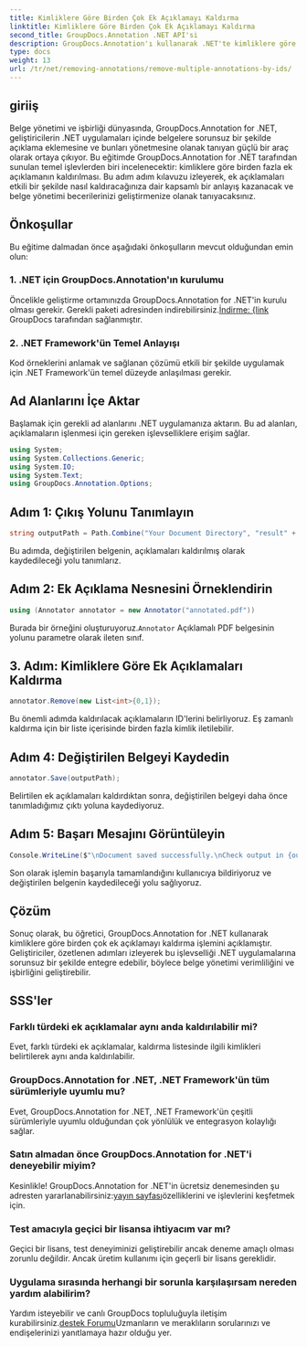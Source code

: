 ```yaml
---
title: Kimliklere Göre Birden Çok Ek Açıklamayı Kaldırma
linktitle: Kimliklere Göre Birden Çok Ek Açıklamayı Kaldırma
second_title: GroupDocs.Annotation .NET API'si
description: GroupDocs.Annotation'ı kullanarak .NET'te kimliklere göre birden çok ek açıklamayı nasıl kaldıracağınızı öğrenin ve belge yönetimi becerilerinizi zahmetsizce geliştirin.
type: docs
weight: 13
url: /tr/net/removing-annotations/remove-multiple-annotations-by-ids/
---
```

## giriiş
Belge yönetimi ve işbirliği dünyasında, GroupDocs.Annotation for .NET, geliştiricilerin .NET uygulamaları içinde belgelere sorunsuz bir şekilde açıklama eklemesine ve bunları yönetmesine olanak tanıyan güçlü bir araç olarak ortaya çıkıyor. Bu eğitimde GroupDocs.Annotation for .NET tarafından sunulan temel işlevlerden biri incelenecektir: kimliklere göre birden fazla ek açıklamanın kaldırılması. Bu adım adım kılavuzu izleyerek, ek açıklamaları etkili bir şekilde nasıl kaldıracağınıza dair kapsamlı bir anlayış kazanacak ve belge yönetimi becerilerinizi geliştirmenize olanak tanıyacaksınız.
## Önkoşullar
Bu eğitime dalmadan önce aşağıdaki önkoşulların mevcut olduğundan emin olun:
### 1. .NET için GroupDocs.Annotation'ın kurulumu
 Öncelikle geliştirme ortamınızda GroupDocs.Annotation for .NET'in kurulu olması gerekir. Gerekli paketi adresinden indirebilirsiniz.[İndirme: {link](https://releases.groupdocs.com/annotation/net/) GroupDocs tarafından sağlanmıştır.
### 2. .NET Framework'ün Temel Anlayışı
Kod örneklerini anlamak ve sağlanan çözümü etkili bir şekilde uygulamak için .NET Framework'ün temel düzeyde anlaşılması gerekir.

## Ad Alanlarını İçe Aktar
Başlamak için gerekli ad alanlarını .NET uygulamanıza aktarın. Bu ad alanları, açıklamaların işlenmesi için gereken işlevselliklere erişim sağlar.
```csharp
using System;
using System.Collections.Generic;
using System.IO;
using System.Text;
using GroupDocs.Annotation.Options;
```

## Adım 1: Çıkış Yolunu Tanımlayın
```csharp
string outputPath = Path.Combine("Your Document Directory", "result" + Path.GetExtension("input.pdf"));
```
Bu adımda, değiştirilen belgenin, açıklamaları kaldırılmış olarak kaydedileceği yolu tanımlarız.
## Adım 2: Ek Açıklama Nesnesini Örneklendirin
```csharp
using (Annotator annotator = new Annotator("annotated.pdf"))
```
 Burada bir örneğini oluşturuyoruz.`Annotator` Açıklamalı PDF belgesinin yolunu parametre olarak ileten sınıf.
## 3. Adım: Kimliklere Göre Ek Açıklamaları Kaldırma
```csharp
annotator.Remove(new List<int>{0,1});
```
Bu önemli adımda kaldırılacak açıklamaların ID'lerini belirliyoruz. Eş zamanlı kaldırma için bir liste içerisinde birden fazla kimlik iletilebilir.
## Adım 4: Değiştirilen Belgeyi Kaydedin
```csharp
annotator.Save(outputPath);
```
Belirtilen ek açıklamaları kaldırdıktan sonra, değiştirilen belgeyi daha önce tanımladığımız çıktı yoluna kaydediyoruz.
## Adım 5: Başarı Mesajını Görüntüleyin
```csharp
Console.WriteLine($"\nDocument saved successfully.\nCheck output in {outputPath}.");
```
Son olarak işlemin başarıyla tamamlandığını kullanıcıya bildiriyoruz ve değiştirilen belgenin kaydedileceği yolu sağlıyoruz.

## Çözüm
Sonuç olarak, bu öğretici, GroupDocs.Annotation for .NET kullanarak kimliklere göre birden çok ek açıklamayı kaldırma işlemini açıklamıştır. Geliştiriciler, özetlenen adımları izleyerek bu işlevselliği .NET uygulamalarına sorunsuz bir şekilde entegre edebilir, böylece belge yönetimi verimliliğini ve işbirliğini geliştirebilir.
## SSS'ler
### Farklı türdeki ek açıklamalar aynı anda kaldırılabilir mi?
Evet, farklı türdeki ek açıklamalar, kaldırma listesinde ilgili kimlikleri belirtilerek aynı anda kaldırılabilir.
### GroupDocs.Annotation for .NET, .NET Framework'ün tüm sürümleriyle uyumlu mu?
Evet, GroupDocs.Annotation for .NET, .NET Framework'ün çeşitli sürümleriyle uyumlu olduğundan çok yönlülük ve entegrasyon kolaylığı sağlar.
### Satın almadan önce GroupDocs.Annotation for .NET'i deneyebilir miyim?
 Kesinlikle! GroupDocs.Annotation for .NET'in ücretsiz denemesinden şu adresten yararlanabilirsiniz:[yayın sayfası](https://releases.groupdocs.com/)özelliklerini ve işlevlerini keşfetmek için.
### Test amacıyla geçici bir lisansa ihtiyacım var mı?
Geçici bir lisans, test deneyiminizi geliştirebilir ancak deneme amaçlı olması zorunlu değildir. Ancak üretim kullanımı için geçerli bir lisans gereklidir.
### Uygulama sırasında herhangi bir sorunla karşılaşırsam nereden yardım alabilirim?
 Yardım isteyebilir ve canlı GroupDocs topluluğuyla iletişim kurabilirsiniz.[destek Forumu](https://forum.groupdocs.com/c/annotation/10)Uzmanların ve meraklıların sorularınızı ve endişelerinizi yanıtlamaya hazır olduğu yer.